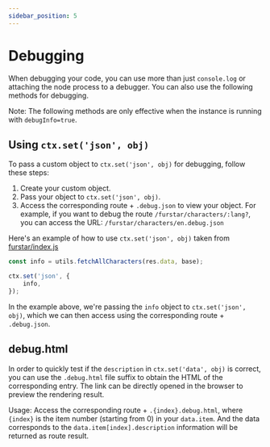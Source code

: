 ```yaml
---
sidebar_position: 5
---
```


# Debugging

When debugging your code, you can use more than just `console.log` or attaching the node process to a debugger. You can also use the following methods for debugging.

Note: The following methods are only effective when the instance is running with `debugInfo=true`.

## Using `ctx.set('json', obj)`

To pass a custom object to `ctx.set('json', obj)` for debugging, follow these steps:

1.  Create your custom object.
2.  Pass your object to `ctx.set('json', obj)`.
3.  Access the corresponding route + `.debug.json` to view your object. For example, if you want to debug the route `/furstar/characters/:lang?`, you can access the URL: `/furstar/characters/en.debug.json`

Here's an example of how to use `ctx.set('json', obj)` taken from [furstar/index.js](https://github.com/DIYgod/RSSHub/blob/master/lib/routes/furstar/index.js)

```js
const info = utils.fetchAllCharacters(res.data, base);

ctx.set('json', {
    info,
});
```

In the example above, we're passing the `info` object to `ctx.set('json', obj)`, which we can then access using the corresponding route + `.debug.json`.

## debug.html

In order to quickly test if the `description` in `ctx.set('data', obj)` is correct, you can use the `.debug.html` file suffix to obtain the HTML of the corresponding entry. The link can be directly opened in the browser to preview the rendering result.

Usage: Access the corresponding route + `.{index}.debug.html`, where `{index}` is the item number (starting from 0) in your `data.item`. And the data corresponds to the `data.item[index].description` information will be returned as route result.
